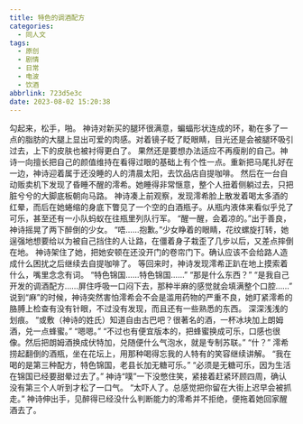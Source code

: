 ```yaml
---
title: 特色的调酒配方
categories:
  - 同人文
tags:
  - 原创
  - 剧情
  - 日常
  - 电波
  - 饮酒
abbrlink: 723d5e3c
date: 2023-08-02 15:20:38
---
```

勾起来，松手，啪。
神诗对新买的腿环很满意，蝙蝠形状连成的环，勒在多了一点的脂肪的大腿上显出可爱的肉感。对着镜子眨了眨眼睛，目光还是会被腿环吸引过去，上下的皮肤也被衬得更白了。
果然还是要想办法适应不再瘦削的自己。神诗一向擅长把自己的颜值维持在看得过眼的基础上有个性一点。重新把马尾扎好在一边，神诗迎着属于还没睡的人的清晨太阳，去饮品店自提咖啡。
然后在一台自动贩卖机下发现了昏睡不醒的澪希。她睡得非常惬意，整个人扭着侧躺过去，只把脏兮兮的大脚底板朝向马路。
神诗凑上前观察，发现澪希脸上散发着喝太多酒的红晕，而后在她蜷缩的身底下瞥见了一个空的白酒瓶子。从瓶内液体来看似乎兑了可乐，甚至还有一小队蚂蚁在往瓶里列队行军。
“醒一醒，会着凉的。”出于善良，神诗摇晃了两下醉倒的少女。
“唔……抱歉。”少女睁着的眼睛，花纹螺旋打转，她逞强地想要给以为被自己挡住的人让路，在僵着身子栽歪了几步以后，又差点摔倒在地。
神诗架住了她，把她安顿在还没开门的卷帘门下。确认应该不会给路人造成什么困扰之后继续去自提咖啡了。
等回来时，神诗发现澪希正趴在地上摸索着什么，嘴里念念有词。
“特色锦国……特色锦国……”
“那是什么东西？”
“是我自己开发的调酒配方……屏住呼吸一口闷下去，那种半麻的感觉就会填满整个口腔……”
说到“麻”的时候，神诗突然害怕澪希会不会是滥用药物的严重不良，她盯紧澪希的胳膊上检查有没有针眼，不过没有发现，而且还有一些熟悉的东西。
深深浅浅的划痕。
“或敷（神诗的姓氏）知道自由古巴吧？很著名的酒，一杯冰块加上朗姆酒，兑一点蜂蜜。”
“嗯嗯。”
“不过也有便宜版本的，把蜂蜜换成可乐，口感也很像。然后把朗姆酒换成伏特加，兑随便什么气泡水，就是专制苏联。”
“什？”
澪希捞起翻倒的酒瓶，坐在花坛上，用那种喝得忘我的人特有的笑容继续讲解。
“我在喝的是第三种配方，特色锦国，老县长加无糖可乐。”
“必须是无糖可乐，因为生活在锦国已经要甜晕过去了。”
神诗“噗”一下没憋住笑，紧接着赶紧环顾四周，确认没有第三个人听到才松了一口气。
“太吓人了。总感觉把你留在大街上迟早会被抓走。”
神诗伸出手，见醉得已经没什么判断能力的澪希并不拒绝，便拖着她回家醒酒去了。
